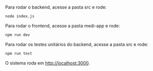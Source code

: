 Para rodar o backend, acesse a pasta src e rode:
```bash
node index.js
```

Para rodar o frontend, acesse a pasta medi-app e rode:
```bash
npm run dev
```

Para rodar os testes unitários do backend, acesse a pasta src e rode:
```bash
npm run test
```

O sistema roda em [http://localhost:3000](http://localhost:3000).
